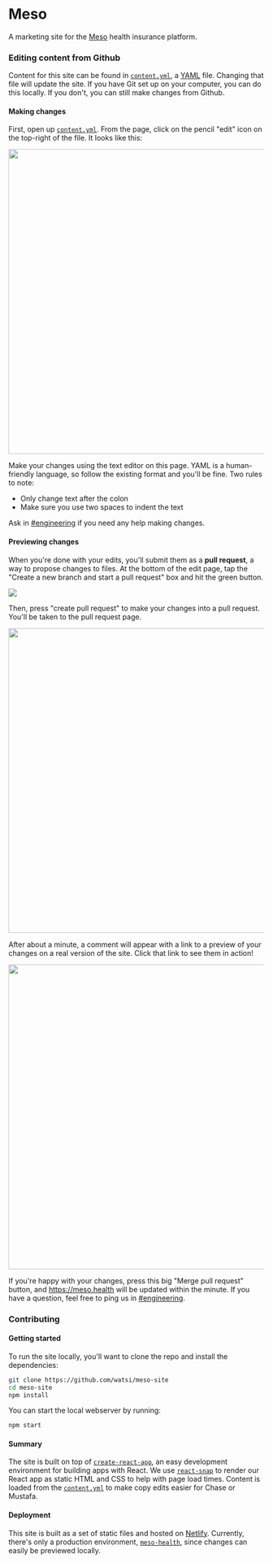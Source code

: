 # Meso

A marketing site for the [Meso](https://meso.health) health insurance platform.

### Editing content from Github

Content for this site can be found in [`content.yml`](https://github.com/Watsi/meso-site/blob/master/src/content.yml), a [YAML](https://en.wikipedia.org/wiki/YAML) file. Changing that file will update the site. If you have Git set up on your computer, you can do this locally. If you don't, you can still make changes from Github.

#### Making changes

First, open up [`content.yml`](https://github.com/Watsi/meso-site/blob/master/src/content.yml). From the page, click on the pencil "edit" icon on the top-right of the file. It looks like this:

<div align="center">
  <img width="600" src="https://github.com/Watsi/meso-site/blob/master/.github/edit-file.png?raw=true" alt="" />
</div>

Make your changes using the text editor on this page. YAML is a human-friendly language, so follow the existing format and you'll be fine. Two rules to note:

- Only change text after the colon
- Make sure you use two spaces to indent the text

Ask in [#engineering](slack://channel?id=C03T9TUT1&team=watsi) if you need any help making changes.

#### Previewing changes

When you're done with your edits, you'll submit them as a **pull request**, a way to propose changes to files. At the bottom of the edit page, tap the "Create a new branch and start a pull request" box and hit the green button.

![](https://github.com/Watsi/meso-site/blob/master/.github/propose-changes.png?raw=true)

Then, press "create pull request" to make your changes into a pull request. You'll be taken to the pull request page.

<div align="center">
  <img width="600" src="https://github.com/Watsi/meso-site/blob/master/.github/making-changes.gif?raw=true" alt="" />
</div>

After about a minute, a comment will appear with a link to a preview of your changes on a real version of the site. Click that link to see them in action!

<div align="center">
  <img width="600" src="https://github.com/Watsi/meso-site/blob/master/.github/deploy-preview.gif?raw=true" alt="" />
</div>

If you're happy with your changes, press this big "Merge pull request" button, and https://meso.health will be updated within the minute. If you have a question, feel free to ping us in [#engineering](slack://channel?id=C03T9TUT1&team=watsi).

### Contributing

#### Getting started

To run the site locally, you'll want to clone the repo and install the dependencies:

```bash
git clone https://github.com/watsi/meso-site
cd meso-site
npm install
```

You can start the local webserver by running:

```bash
npm start
```

#### Summary

The site is built on top of [`create-react-app`](https://github.com/facebook/create-react-app), an easy development environment for building apps with React. We use [`react-snap`](https://github.com/stereobooster/react-snap) to render our React app as static HTML and CSS to help with page load times. Content is loaded from the [`content.yml`](https://github.com/Watsi/meso-site/blob/master/src/content.yml) to make copy edits easier for Chase or Mustafa.

#### Deployment

This site is built as a set of static files and hosted on [Netlify](https://netlify.com/). Currently, there's only a production environment, [`meso-health`](https://app.netlify.com/sites/meso-health/overview), since changes can easily be previewed locally.
